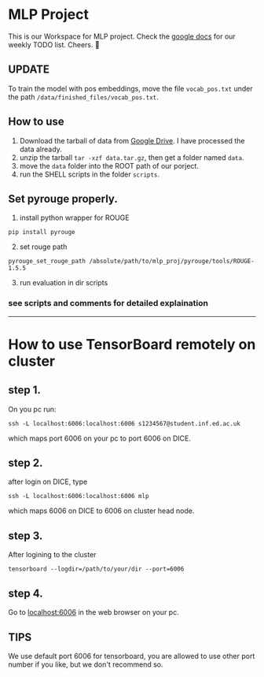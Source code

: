 # MLP Project
This is our Workspace for MLP project. Check the [google docs](https://docs.google.com/document/d/1E2p1h7s7PhCX-CSWkcq4TnxyZOLhmIXH6-iZFe6VzN4/edit?usp=sharing) for our weekly TODO list. Cheers. 🍺

## UPDATE
To train the model with pos embeddings, move the file `vocab_pos.txt` under the path `/data/finished_files/vocab_pos.txt`.

## How to use
1. Download the tarball of data from [Google Drive](https://drive.google.com/file/d/161iKccsFBqHAiuvRU1AP-6x89z07xEqN/view?usp=sharing). I have processed the data already.
2. unzip the tarball `tar -xzf data.tar.gz`, then get a folder named `data`.
3. move the `data` folder into the ROOT path of our porject.
3. run the SHELL scripts in the folder `scripts`.

## Set pyrouge properly.
1. install python wrapper for ROUGE
```
pip install pyrouge
```
2. set rouge path
```
pyrouge_set_rouge_path /absolute/path/to/mlp_proj/pyrouge/tools/ROUGE-1.5.5
```
3. run evaluation in dir scripts

### see scripts and comments for detailed explaination

----------------------------

# How to use TensorBoard remotely on cluster
## step 1.
On you pc run:
```
ssh -L localhost:6006:localhost:6006 s1234567@student.inf.ed.ac.uk
```
which maps port 6006 on your pc to port 6006 on DICE.
## step 2.
after login on DICE, type
```
ssh -L localhost:6006:localhost:6006 mlp
```
which maps 6006 on DICE to 6006 on cluster head node.
## step 3.
After logining to the cluster
```
tensorboard --logdir=/path/to/your/dir --port=6006
```
## step 4.
Go to [localhost:6006](http://localhost:6006) in the web browser on your pc.

## TIPS
We use default port 6006 for tensorboard, you are allowed to use other port number if you like, but we don't recommend so.
